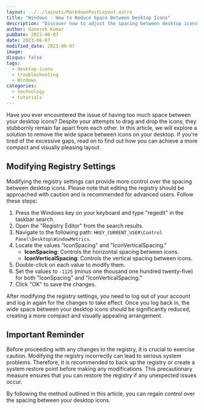 ```yaml
---
layout: ../../layouts/MarkdownPostLayout.astro
title: "Windows - How to Reduce Space Between Desktop Icons"
description: "Discover how to adjust the spacing between desktop icons in Windows for a more compact and visually appealing layout by modifying registry settings. Follow our step-by-step guide to reduce excessive gaps and enhance your desktop organization."
author: Ganessh Kumar
pubDate: 2023-06-07
date: 2023-06-07
modified_date: 2023-06-07
image: 
disqus: false
tags:
  - desktop-icons
  - troubleshooting
  - Windows
categories:
  - technology
  - tutorials
---
```


Have you ever encountered the issue of having too much space between your desktop icons? Despite your attempts to drag and drop the icons, they stubbornly remain far apart from each other. In this article, we will explore a solution to remove the wide space between icons on your desktop. If you're tired of the excessive gaps, read on to find out how you can achieve a more compact and visually pleasing layout.

## Modifying Registry Settings

Modifying the registry settings can provide more control over the spacing between desktop icons. Please note that editing the registry should be approached with caution and is recommended for advanced users. Follow these steps:

1. Press the Windows key on your keyboard and type "regedit" in the taskbar search.
2. Open the "Registry Editor" from the search results.
3. Navigate to the following path: `HKEY_CURRENT_USER\Control Panel\Desktop\WindowMetrics`.
4. Locate the values "IconSpacing" and "IconVerticalSpacing."
    - **IconSpacing**: Controls the horizontal spacing between icons.
    - **IconVerticalSpacing**: Controls the vertical spacing between icons.
5. Double-click on each value to modify them.
6. Set the values to `-1125` (minus one thousand one hundred twenty-five) for both "IconSpacing" and "IconVerticalSpacing."
7. Click "OK" to save the changes.

After modifying the registry settings, you need to log out of your account and log in again for the changes to take effect. Once you log back in, the wide space between your desktop icons should be significantly reduced, creating a more compact and visually appealing arrangement.

## Important Reminder

Before proceeding with any changes to the registry, it is crucial to exercise caution. Modifying the registry incorrectly can lead to serious system problems. Therefore, it is recommended to back up the registry or create a system restore point before making any modifications. This precautionary measure ensures that you can restore the registry if any unexpected issues occur.


By following the method outlined in this article, you can regain control over the spacing between your desktop icons.